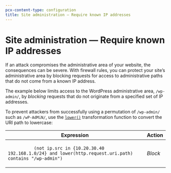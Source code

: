 ```yaml
---
pcx-content-type: configuration
title: Site administration — Require known IP addresses
---
```


# Site administration — Require known IP addresses

If an attack compromises the administrative area of your website, the consequences can be severe. With firewall rules, you can protect your site’s administrative area by blocking requests for access to administrative paths that do not come from a known IP address.

The example below limits access to the WordPress administrative area, `/wp-admin/`, by _blocking_ requests that do not originate from a specified set of IP addresses.

To prevent attackers from successfully using a permutation of `/wp-admin/` such as `/wP-AdMiN/`, use the [`lower()`](/ruleset-engine/rules-language/functions/#function-lower) transformation function to convert the URI path to lowercase:

<table>
  <thead>
    <tr>
      <th>Expression</th>
      <th>Action</th>
    </tr>
  </thead>
  <tbody>
    <tr>
      <td>
        <code>
          (not ip.src in {10.20.30.40 192.168.1.0/24} and lower(http.request.uri.path) contains "/wp-admin")
        </code>
      </td>
      <td>
        <em>Block</em>
      </td>
    </tr>
  </tbody>
</table>
